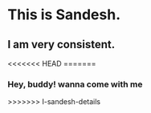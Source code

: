 <strong><H1>This is Sandesh.</strong></H1>
<H2>I am very consistent.</H2>
<<<<<<< HEAD
=======
<h3> Hey, buddy! wanna come with me</h3>
>>>>>>> I-sandesh-details

